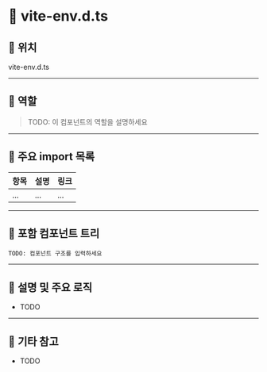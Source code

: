 # 📄 vite-env.d.ts

## 📁 위치
vite-env.d.ts

---

## 🧭 역할
> TODO: 이 컴포넌트의 역할을 설명하세요

---

## 🔗 주요 import 목록
| 항목 | 설명 | 링크 |
|------|------|------|
| ...  | ...  | ...  |

---

## 🧩 포함 컴포넌트 트리
```text
TODO: 컴포넌트 구조를 입력하세요
```

---

## 📝 설명 및 주요 로직
- TODO

---

## 📌 기타 참고
- TODO
